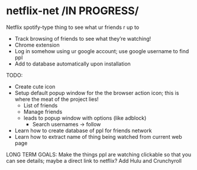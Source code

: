 # netflix-net /IN PROGRESS/

Netflix spotify-type thing to see what ur friends r up to 
- Track browsing of friends to see what they’re watching! 
- Chrome extension
- Log in somehow using ur google account; use google username to find ppl 
- Add to database automatically upon installation 

TODO: 
- Create cute icon
- Setup default popup window for the the browser action icon; this is where the meat of the project lies! 
  - List of friends 
  - Manage friends
   - leads to popup window with options (like adblock) 
     - Search usernames → follow
- Learn how to create database of ppl for friends network 
- Learn how to extract name of thing being watched from current web page



LONG TERM GOALS:
Make the things ppl are watching clickable so that you can see details; maybe a direct link to netflix? 
Add Hulu and Crunchyroll

